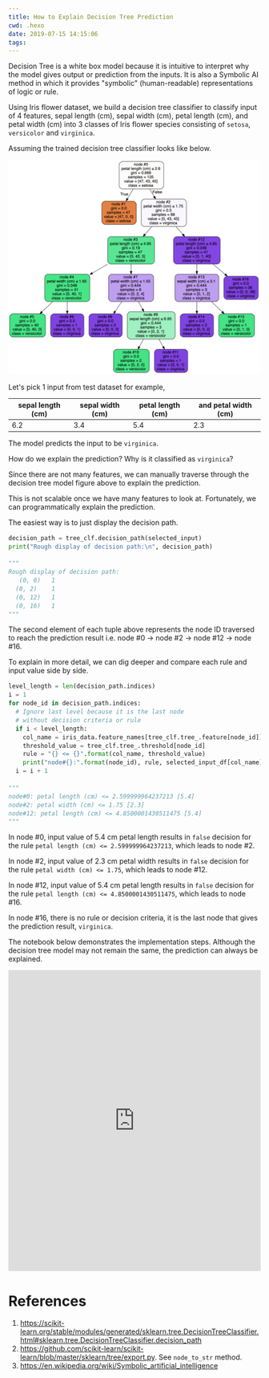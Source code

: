 ```yaml
---
title: How to Explain Decision Tree Prediction
cwd: .hexo
date: 2019-07-15 14:15:06
tags:
---
```

Decision Tree is a white box model because it is intuitive to interpret why the model gives output or prediction from the inputs. It is also a Symbolic AI method in which it provides "symbolic" (human-readable) representations of logic or rule.

Using Iris flower dataset, we build a decision tree classifier to classify input of 4 features, sepal length (cm), sepal width (cm), petal length (cm), and petal width (cm) into 3 classes of Iris flower species consisting of `setosa`, `versicolor` and `virginica`.

Assuming the trained decision tree classifier looks like below.

![Decision Tree Model](/images/decision_tree_model.png)

Let's pick 1 input from test dataset for example,

sepal length (cm) | sepal width (cm) | petal length (cm)| and petal width (cm)
----------------- | ---------------- | ---------------- | --------------------
6.2 | 3.4 | 5.4 | 2.3

The model predicts the input to be `virginica`.

How do we explain the prediction? Why is it classified as `virginica`?

Since there are not many features, we can manually traverse through the decision tree model figure above to explain the prediction.

This is not scalable once we have many features to look at. Fortunately, we can programmatically explain the prediction.

The easiest way is to just display the decision path.

```python
decision_path = tree_clf.decision_path(selected_input)
print("Rough display of decision path:\n", decision_path)

"""
Rough display of decision path:
   (0, 0)	1
  (0, 2)	1
  (0, 12)	1
  (0, 16)	1
"""
```
The second element of each tuple above represents the node ID traversed to reach the prediction result i.e. node #0 -> node #2 -> node #12 -> node #16.

To explain in more detail, we can dig deeper and compare each rule and input value side by side.

```python
level_length = len(decision_path.indices)
i = 1
for node_id in decision_path.indices:
  # Ignore last level because it is the last node
  # without decision criteria or rule
  if i < level_length:
    col_name = iris_data.feature_names[tree_clf.tree_.feature[node_id]]
    threshold_value = tree_clf.tree_.threshold[node_id]
    rule = "{} <= {}".format(col_name, threshold_value)
    print("node#{}:".format(node_id), rule, selected_input_df[col_name].values)
  i = i + 1

"""
node#0: petal length (cm) <= 2.599999964237213 [5.4]
node#2: petal width (cm) <= 1.75 [2.3]
node#12: petal length (cm) <= 4.8500001430511475 [5.4]
"""
```
In node #0, input value of 5.4 cm petal length results in `false` decision for the rule `petal length (cm) <= 2.599999964237213`, which leads to node #2.

In node #2, input value of 2.3 cm petal width results in `false` decision for the rule `petal width (cm) <= 1.75`, which leads to node #12.

In node #12, input value of 5.4 cm petal length results in `false` decision for the rule `petal length (cm) <= 4.8500001430511475`, which leads to node #16.

In node #16, there is no rule or decision criteria, it is the last node that gives the prediction result, `virginica`.

The notebook below demonstrates the implementation steps. Although the decision tree model may not remain the same, the prediction can always be explained.

<iframe height="600" frameborder="0" style="width:100%;max-width:660px;overflow:hidden;background:transparent;" sandbox="allow-modals allow-popups allow-scripts allow-same-origin allow-top-navigation" src="https://replab.io/notebooks/embed/jolks/021b3f4f8430d694723e409ddd0a157652e33caf"></iframe>

# References
1. https://scikit-learn.org/stable/modules/generated/sklearn.tree.DecisionTreeClassifier.html#sklearn.tree.DecisionTreeClassifier.decision_path
2. https://github.com/scikit-learn/scikit-learn/blob/master/sklearn/tree/export.py. See `node_to_str` method.
3. https://en.wikipedia.org/wiki/Symbolic_artificial_intelligence

